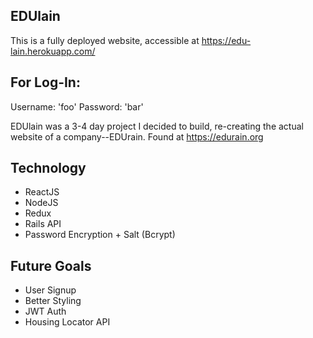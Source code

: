 EDUlain
-------
This is a fully deployed website, accessible at https://edu-lain.herokuapp.com/

For Log-In:
-
Username: 'foo'
Password: 'bar'

EDUlain was a 3-4 day project I decided to build, re-creating the actual website of a company--EDUrain. Found at https://edurain.org

Technology
----------
  - ReactJS
  - NodeJS
  - Redux
  - Rails API
  - Password Encryption + Salt (Bcrypt)
  
Future Goals
------------
   - User Signup
   - Better Styling
   - JWT Auth
   - Housing Locator API
